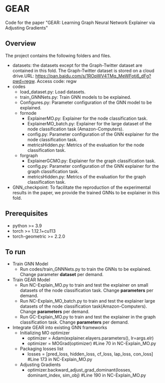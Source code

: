 # GEAR
Code for the paper "GEAR: Learning Graph Neural Network Explainer via Adjusting Gradients"

## Overview
The project contains the following folders and files.
- datasets: the datasets except for the Graph-Twitter dataset are contained in this fold. The Graph-Twitter dataset is stored on a cloud drive.URL: https://pan.baidu.com/s/1ROpWV4TMq_MeWFotj6_dFg?pwd=regw. Access code: regw
- codes
	- load_dataset.py: Load datasets.
  	- train_GNNNets.py: Train GNN models to be explained.
	- Configures.py: Parameter configuration of the GNN model to be explained.
	- fornode
		- ExplainerMO.py: Explainer for the node classification task.
		- ExplainerMO_batch.py: Explainer for the large dataset of the node classification task (Amazon-Computers).
		- config.py: Parameter configuration of the GNN explainer for the node classification task.
	  	- metricsHidden.py: Metrics of the evaluation for the node classification task.
	- forgraph
	  	- ExplainerGCMO.py: Explainer for the graph classification task.
	  	- config.py: Parameter configuration of the GNN explainer for the graph classification task.
	  	- metricsHidden.py: Metrics of the evaluation for the graph classification task.
- GNN_checkpoint: To facilitate the reproduction of the experimental results in the paper, we provide the trained GNNs to be explainer in this fold.

## Prerequisites
- python >= 3.9
- torch >= 1.12.1+cu113
- torch-geometric >= 2.2.0

## To run
- Train GNN Model
	- Run codes/train_GNNNets.py to train the GNNs to be explained. Change parameter **dataset** per demand.
- Train GEAR Model
	- Run NC-Explain_MO.py to train and test the explainer on small datasets of the node classification task. Change **parameters** per demand.
	- Run NC-Explain_MO_batch.py to train and test the explainer large datasets of the node classification task(Amazon-Computers). Change **parameters** per demand.
	- Run GC-Explain_MO.py to train and test the explainer in the graph classification task. Change **parameters** per demand.
- Integrate GEAR into existing GNN frameworks
  	- Initializing MO optimizer
  	  	- optimizer = Adam(explainer.elayers.parameters(), lr=args.elr)
		- optimizer = MOGrad(optimizer)  #Line 70 in NC-Explain_MO.py
  	- Packaging losses list
  	  	- losses = [pred_loss, hidden_loss, cf_loss, lap_loss, con_loss]  #Line 173 in NC-Explain_MO.py
  	- Adjusting Gradients
  	  	- optimizer.backward_adjust_grad_dominant(losses, dominant_index, sim_obj)  #Line 190 in NC-Explain_MO.py
